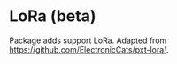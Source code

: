 # LoRa (beta)

Package adds support LoRa. Adapted from https://github.com/ElectronicCats/pxt-lora/.
